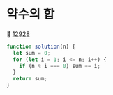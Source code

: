# 약수의 합
🔗 <a href="https://school.programmers.co.kr/learn/courses/30/lessons/12928">12928</a>

```javascript
function solution(n) {
  let sum = 0;
  for (let i = 1; i <= n; i++) {
    if (n % i === 0) sum += i;
  }
  return sum;
}
```
